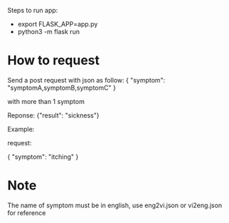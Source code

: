 Steps to run app:

* export FLASK_APP=app.py
* python3 -m flask run

# How to request 
Send a post request with json as follow:
{
    "symptom": "symptomA,symptomB,symptomC"
}

with more than 1 symptom

Reponse: {"result": "sickness"}

Example:

request:

{
    "symptom": "itching"
}

# Note
The name of symptom must be in english, use eng2vi.json or vi2eng.json for reference